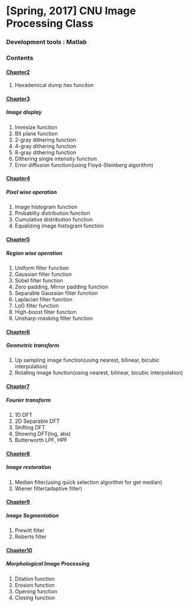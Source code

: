 # [Spring, 2017] CNU Image Processing Class

### Development tools : Matlab

### Contents

#### [Chapter2](https://github.com/Yoon-jae/Spring_2017_ImageProcessing/tree/master/Chapter2)
1. Hexademical dump hex funciton

#### [Chapter3](https://github.com/Yoon-jae/Spring_2017_ImageProcessing/tree/master/Chapter3)
##### Image display
1. Imresize funciton
2. Bit plane function
3. 2-gray dithering function
4. 4-gray dithering function
5. 8-gray dithering function
6. Dithering single intensity function
5. Error diffusion function(using Floyd-Steinberg algorithm)

#### [Chapter4](https://github.com/Yoon-jae/Spring_2017_ImageProcessing/tree/master/Chapter4)
##### Pixel wise operation
1. Image histogram function
2. Probablity distribution function
3. Cumulative distribution function
4. Equalizing image histogram function


#### [Chapter5](https://github.com/Yoon-jae/Spring_2017_ImageProcessing/tree/master/Chapter5)
##### Region wise operation
1. Uniform filter function
2. Gaussian filter function
3. Sobel filter function
4. Zero padding, Mirror padding function
5. Separable Gaussian filter function
6. Laplacian filter function
7. LoG filter function
8. High-boost filter function
9. Unsharp-masking filter function


#### [Chapter6](https://github.com/Yoon-jae/Spring_2017_ImageProcessing/tree/master/Chapter6)
##### Geometric transform
1. Up sampling image function(using nearest, bilinear, bicubic interpolation)
2. Rotating image function(using nearest, bilinear, bicubic interpolation)

#### [Chapter7](https://github.com/Yoon-jae/Spring_2017_ImageProcessing/tree/master/Chapter7)
##### Fourier transform
1. 1D DFT
2. 2D Separable DFT
3. Shifting DFT
4. Showing DFT(log, abs)
5. Butterworth LPF, HPF

#### [Chapter8](https://github.com/Yoon-jae/Spring_2017_ImageProcessing/tree/master/Chapter8)
##### Image restoration
1. Median filter(using quick selection algorithm for get median)
2. Wiener filter(adaptive filter)

#### [Chapter9](https://github.com/Yoon-jae/Spring_2017_ImageProcessing/tree/master/Chapter9)
##### Image Segmentation
1. Prewitt filter
2. Roberts filter

#### [Chapter10](https://github.com/Yoon-jae/Spring_2017_ImageProcessing/tree/master/Chapter10)
##### Morphological Image Processing
1. Dilation function
2. Erosion function
3. Opening function
4. Closing function
